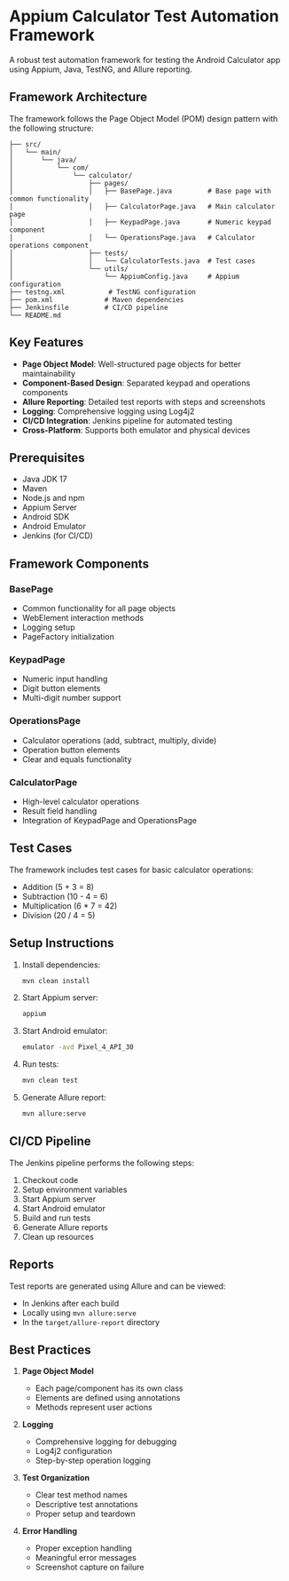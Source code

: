 # Appium Calculator Test Automation Framework

A robust test automation framework for testing the Android Calculator app using Appium, Java, TestNG, and Allure reporting.

## Framework Architecture

The framework follows the Page Object Model (POM) design pattern with the following structure:

```
├── src/
│   └── main/
│       └── java/
│           └── com/
│               └── calculator/
│                   ├── pages/
│                   │   ├── BasePage.java         # Base page with common functionality
│                   │   ├── CalculatorPage.java   # Main calculator page
│                   │   ├── KeypadPage.java       # Numeric keypad component
│                   │   └── OperationsPage.java   # Calculator operations component
│                   ├── tests/
│                   │   └── CalculatorTests.java  # Test cases
│                   └── utils/
│                       └── AppiumConfig.java     # Appium configuration
├── testng.xml           # TestNG configuration
├── pom.xml             # Maven dependencies
├── Jenkinsfile         # CI/CD pipeline
└── README.md
```

## Key Features

- **Page Object Model**: Well-structured page objects for better maintainability
- **Component-Based Design**: Separated keypad and operations components
- **Allure Reporting**: Detailed test reports with steps and screenshots
- **Logging**: Comprehensive logging using Log4j2
- **CI/CD Integration**: Jenkins pipeline for automated testing
- **Cross-Platform**: Supports both emulator and physical devices

## Prerequisites

- Java JDK 17
- Maven
- Node.js and npm
- Appium Server
- Android SDK
- Android Emulator
- Jenkins (for CI/CD)

## Framework Components

### BasePage
- Common functionality for all page objects
- WebElement interaction methods
- Logging setup
- PageFactory initialization

### KeypadPage
- Numeric input handling
- Digit button elements
- Multi-digit number support

### OperationsPage
- Calculator operations (add, subtract, multiply, divide)
- Operation button elements
- Clear and equals functionality

### CalculatorPage
- High-level calculator operations
- Result field handling
- Integration of KeypadPage and OperationsPage

## Test Cases

The framework includes test cases for basic calculator operations:
- Addition (5 + 3 = 8)
- Subtraction (10 - 4 = 6)
- Multiplication (6 * 7 = 42)
- Division (20 / 4 = 5)

## Setup Instructions

1. Install dependencies:
   ```bash
   mvn clean install
   ```

2. Start Appium server:
   ```bash
   appium
   ```

3. Start Android emulator:
   ```bash
   emulator -avd Pixel_4_API_30
   ```

4. Run tests:
   ```bash
   mvn clean test
   ```

5. Generate Allure report:
   ```bash
   mvn allure:serve
   ```

## CI/CD Pipeline

The Jenkins pipeline performs the following steps:
1. Checkout code
2. Setup environment variables
3. Start Appium server
4. Start Android emulator
5. Build and run tests
6. Generate Allure reports
7. Clean up resources

## Reports

Test reports are generated using Allure and can be viewed:
- In Jenkins after each build
- Locally using `mvn allure:serve`
- In the `target/allure-report` directory

## Best Practices

1. **Page Object Model**
   - Each page/component has its own class
   - Elements are defined using annotations
   - Methods represent user actions

2. **Logging**
   - Comprehensive logging for debugging
   - Log4j2 configuration
   - Step-by-step operation logging

3. **Test Organization**
   - Clear test method names
   - Descriptive test annotations
   - Proper setup and teardown

4. **Error Handling**
   - Proper exception handling
   - Meaningful error messages
   - Screenshot capture on failure